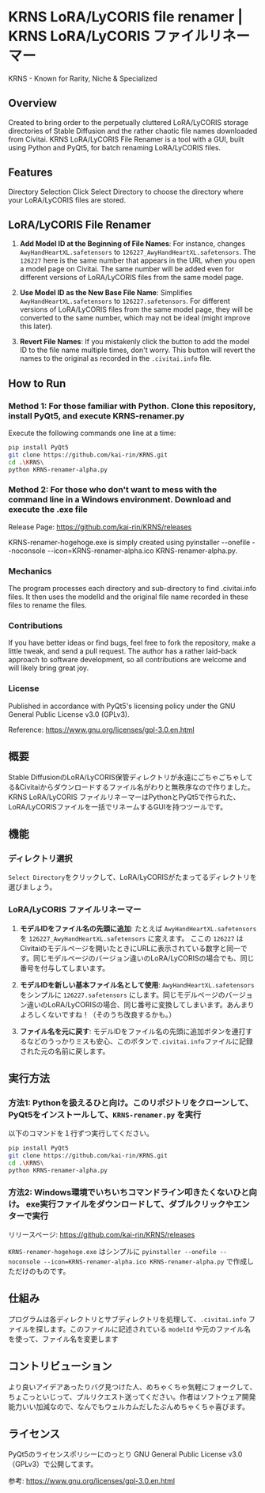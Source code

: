 # KRNS LoRA/LyCORIS file renamer | KRNS LoRA/LyCORIS ファイルリネーマー

KRNS - Known for Rarity, Niche &amp; Specialized

## Overview
Created to bring order to the perpetually cluttered LoRA/LyCORIS storage directories of Stable Diffusion and the rather chaotic file names downloaded from Civitai. KRNS LoRA/LyCORIS File Renamer is a tool with a GUI, built using Python and PyQt5, for batch renaming LoRA/LyCORIS files.

## Features
Directory Selection
Click Select Directory to choose the directory where your LoRA/LyCORIS files are stored.

## LoRA/LyCORIS File Renamer

1. **Add Model ID at the Beginning of File Names**: For instance, changes `AwyHandHeartXL.safetensors` to `126227_AwyHandHeartXL.safetensors`. The `126227` here is the same number that appears in the URL when you open a model page on Civitai. The same number will be added even for different versions of LoRA/LyCORIS files from the same model page.

2. **Use Model ID as the New Base File Name**: Simplifies `AwyHandHeartXL.safetensors` to `126227.safetensors`. For different versions of LoRA/LyCORIS files from the same model page, they will be converted to the same number, which may not be ideal (might improve this later).

3. **Revert File Names**: If you mistakenly click the button to add the model ID to the file name multiple times, don't worry. This button will revert the names to the original as recorded in the `.civitai.info` file.

## How to Run

### Method 1: For those familiar with Python. Clone this repository, install PyQt5, and execute KRNS-renamer.py
Execute the following commands one line at a time:

``` bash
pip install PyQt5
git clone https://github.com/kai-rin/KRNS.git
cd .\KRNS\
python KRNS-renamer-alpha.py
```

### Method 2: For those who don't want to mess with the command line in a Windows environment. Download and execute the .exe file
Release Page: https://github.com/kai-rin/KRNS/releases

KRNS-renamer-hogehoge.exe is simply created using pyinstaller --onefile --noconsole --icon=KRNS-renamer-alpha.ico KRNS-renamer-alpha.py.

### Mechanics
The program processes each directory and sub-directory to find .civitai.info files. It then uses the modelId and the original file name recorded in these files to rename the files.

### Contributions
If you have better ideas or find bugs, feel free to fork the repository, make a little tweak, and send a pull request. The author has a rather laid-back approach to software development, so all contributions are welcome and will likely bring great joy.

### License
Published in accordance with PyQt5's licensing policy under the GNU General Public License v3.0 (GPLv3).

Reference: https://www.gnu.org/licenses/gpl-3.0.en.html

## 概要

Stable DiffusionのLoRA/LyCORIS保管ディレクトリが永遠にごちゃごちゃしてる&Civitaiからダウンロードするファイル名がわりと無秩序なので作りました。KRNS LoRA/LyCORIS ファイルリネーマーはPythonとPyQt5で作られた、LoRA/LyCORISファイルを一括でリネームするGUIを持つツールです。

## 機能

### ディレクトリ選択

`Select Directory`をクリックして、LoRA/LyCORISがたまってるディレクトリを選びましょう。

### LoRA/LyCORIS ファイルリネーマー

1. **モデルIDをファイル名の先頭に追加**: たとえば `AwyHandHeartXL.safetensors` を `126227_AwyHandHeartXL.safetensors` に変えます。 ここの `126227` はCivitaiのモデルページを開いたときにURLに表示されている数字と同一です。同じモデルページのバージョン違いのLoRA/LyCORISの場合でも、同じ番号を付与してしまいます。

2. **モデルIDを新しい基本ファイル名として使用**: `AwyHandHeartXL.safetensors` をシンプルに `126227.safetensors` にします。同じモデルページのバージョン違いのLoRA/LyCORISの場合、同じ番号に変換してしまいます。あんまりよろしくないですね！（そのうち改良するかも。）

3. **ファイル名を元に戻す**: モデルIDをファイル名の先頭に追加ボタンを連打するなどのうっかりミスも安心、このボタンで`.civitai.info`ファイルに記録された元の名前に戻します。

## 実行方法

### 方法1: Pythonを扱えるひと向け。このリポジトリをクローンして、PyQt5をインストールして、`KRNS-renamer.py` を実行

以下のコマンドを１行ずつ実行してください。

```bash
pip install PyQt5
git clone https://github.com/kai-rin/KRNS.git
cd .\KRNS\
python KRNS-renamer-alpha.py
```

### 方法2: Windows環境でいちいちコマンドライン叩きたくないひと向け。 exe実行ファイルをダウンロードして、ダブルクリックやエンターで実行

リリースページ: <https://github.com/kai-rin/KRNS/releases>

`KRNS-renamer-hogehoge.exe` はシンプルに `pyinstaller --onefile --noconsole --icon=KRNS-renamer-alpha.ico KRNS-renamer-alpha.py` で作成しただけのものです。

## 仕組み

プログラムは各ディレクトリとサブディレクトリを処理して、`.civitai.info` ファイルを探します。このファイルに記述されている `modelId` や元のファイル名を使って、ファイル名を変更します

## コントリビューション

より良いアイデアあったりバグ見つけた人、めちゃくちゃ気軽にフォークして、ちょこっといじって、プルリクエスト送ってください。作者はソフトウェア開発能力いい加減なので、なんでもウェルカムだしたぶんめちゃくちゃ喜びます。

## ライセンス

PyQt5のライセンスポリシーにのっとり GNU General Public License v3.0（GPLv3）で公開してます。

参考: <https://www.gnu.org/licenses/gpl-3.0.en.html>
